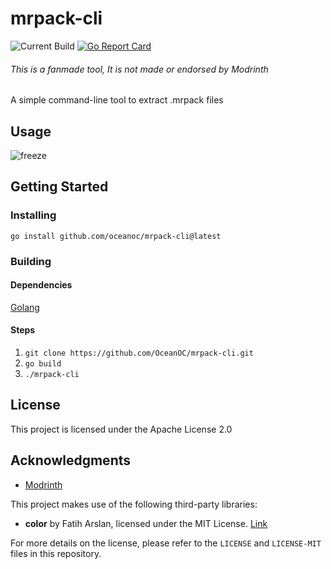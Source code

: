 # mrpack-cli
![Current Build](https://github.com/oceanoc/mrpack-cli/actions/workflows/go.yml/badge.svg)
[![Go Report Card](https://goreportcard.com/badge/github.com/oceanoc/mrpack-cli)](https://goreportcard.com/report/github.com/oceanoc/mrpack-cli)
###### This is a fanmade tool, It is not made or endorsed by Modrinth
A simple command-line tool to extract .mrpack files
## Usage
![freeze](https://github.com/user-attachments/assets/36b87e91-fcda-4558-ad0e-0708f3187f0f)

## Getting Started
### Installing
```go install github.com/oceanoc/mrpack-cli@latest```
### Building
#### Dependencies
[Golang](https://go.dev)
#### Steps
1. `git clone https://github.com/OceanOC/mrpack-cli.git`
2. `go build`
3. `./mrpack-cli`
## License
This project is licensed under the Apache License 2.0
## Acknowledgments
- [Modrinth](https://modrinth.com)

This project makes use of the following third-party libraries:
- **color** by Fatih Arslan, licensed under the MIT License. [Link](https://github.com/fatih/color)

For more details on the license, please refer to the `LICENSE` and `LICENSE-MIT` files in this repository.

